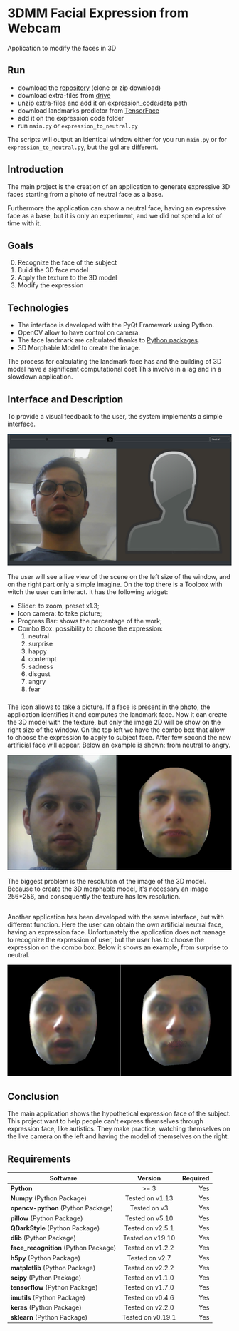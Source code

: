 # 3DMM Facial Expression from Webcam
Application to modify the faces in 3D

## Run
- download the [repository](https://github.com/AlessandroSoci/3DMM-Facial-Expression-from-Webcam.git) (clone or zip download)
- download extra-files from [drive](https://drive.google.com/drive/u/1/folders/1W5UEDR_ovW8lOFOL3H3gR1e97cARGCBh)
- unzip extra-files and add it on expression_code/data path
- download landmarks predictor from [TensorFace](https://github.com/AKSHAYUBHAT/TensorFace/blob/master/openface/models/dlib/shape_predictor_68_face_landmarks.dat)
- add it on the expression code folder
- run `main.py` or `expression_to_neutral.py`

The scripts will output an identical window either for you run `main.py` or for `expression_to_neutral.py`, but the gol are different.

## Introduction
The main project is the creation of an application to generate expressive 3D faces starting from a photo of neutral face as a base. 

Furthermore the application can show a neutral face, having an expressive face as a base, but it is only an experiment,
and we did not spend a lot of time with it.

## Goals
0. Recognize the face of the subject
1. Build the 3D face model
2. Apply the texture to the 3D model
3. Modify the expression

## Technologies
- The interface is developed with the PyQt Framework using Python.
- OpenCV allow to have control on camera.
- The face landmark are calculated thanks to [Python packages](https://github.com/ageitgey/face_recognition).
- 3D Morphable Model to create the image.

The process for calculating the landmark face has and the building of 3D model have a significant computational cost 
This involve in a lag and in a slowdown application.

## Interface and Description
To provide a visual feedback to the user, the system implements a simple interface.

![Interfaccia_3DMM.png](./images/Interfaccia_3DMM.PNG)

The user will see a live view of the scene on the left size of the window, and on the right part only a simple imagine.
On the top there is a Toolbox with witch the user can interact. It has the following widget:
- Slider: to zoom, preset x1.3;
- Icon camera: to take picture;
- Progress Bar: shows the percentage of the work;
- Combo Box: possibility to choose the expression:
    1. neutral
    2. surprise
    3. happy
    4. contempt
    5. sadness
    6. disgust
    7. angry
    8. fear

###
The icon allows to take a picture. If a face is present in the photo, the application identifies it and computes
the landmark face. Now it can create the 3D model with the texture, but only the image 2D will be show on the right size
of the window. On the top left we have the combo box that allow to choose the expression to apply to subject face.
After few second the new artificial face will appear.
Below an example is shown: from neutral to angry.
 
 ![neutral_angry.png](./images/Angry_3DMM.PNG)


The biggest problem is the resolution of the image of the 3D model. Because to create the 3D morphable model, it's necessary an
image 256*256, and consequently the texture has low resolution.

##
Another application has been developed with the same interface, but with different function. Here the user can obtain
the own artificial neutral face, having an expression face. Unfortunately the application does not manage to recognize
the expression of user, but the user has to choose the expression on the combo box. Below it shows an example, from surprise to neutral.

![surprise_neutral.png](./images/face_surprise.PNG)

## Conclusion

The main application shows the hypothetical expression face of the subject. This project want to help people can't
express themselves through expression face, like autistics. They make practice, watching themselves on the
live camera on the left and having the model of themselves on the right.

## Requirements

| Software                                                    | Version        | Required |
| ------------------------------------------------------------|:--------------:| --------:|
| **Python**                                                  |     >= 3       |    Yes   |
| **Numpy** (Python Package)                                  |Tested on v1.13 |    Yes   |
| **opencv-python** (Python Package)                                 |Tested on v3    |    Yes   |
| **pillow** (Python Package)                                 |Tested on v5.10 |    Yes   |
| **QDarkStyle** (Python Package)                             |Tested on v2.5.1|    Yes   |
| **dlib** (Python Package)                                   |Tested on v19.10|    Yes   |
| **face_recognition** (Python Package)                       |Tested on v1.2.2|    Yes   |
| **h5py** (Python Package)                                   |Tested on v2.7  |    Yes   |
| **matplotlib** (Python Package)                             |Tested on v2.2.2|    Yes   |
| **scipy** (Python Package)                                  |Tested on v1.1.0|    Yes   |
| **tensorflow** (Python Package)                             |Tested on v1.7.0|    Yes   |
| **imutils** (Python Package)                                |Tested on v0.4.6|    Yes   |
| **keras** (Python Package)                                  |Tested on v2.2.0|    Yes   |
| **sklearn** (Python Package)                                |Tested on v0.19.1|   Yes   |
